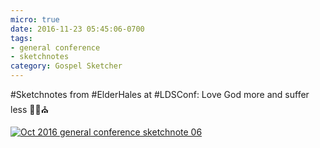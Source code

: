 ```yaml
---
micro: true
date: 2016-11-23 05:45:06-0700
tags:
- general conference
- sketchnotes
category: Gospel Sketcher
---
```


#Sketchnotes from #ElderHales at #LDSConf: Love God more and suffer less ✍🏼⛪️

[![Oct 2016 general conference sketchnote 06](https://media.bennorris.org/images/gospelsketcher/uploads/2018/733e04a877.jpg)](https://media.bennorris.org/images/gospelsketcher/uploads/2018/733e04a877.jpg)